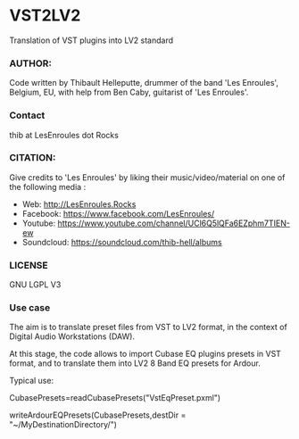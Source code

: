 # VST2LV2
Translation of VST plugins into LV2 standard


### AUTHOR: 

Code written by Thibault Helleputte, drummer of the band 'Les Enroules', Belgium, EU, with help from Ben Caby, guitarist of 'Les Enroules'.

### Contact

thib at LesEnroules dot Rocks

### CITATION: 

Give credits to 'Les Enroules' by liking their music/video/material on one of the following media :
* Web: http://LesEnroules.Rocks
* Facebook: https://www.facebook.com/LesEnroules/
* Youtube: https://www.youtube.com/channel/UCl6Q5lQFa6EZphm7TIEN-ew
* Soundcloud: https://soundcloud.com/thib-hell/albums

### LICENSE

GNU LGPL V3

### Use case

The aim is to translate preset files from VST to LV2 format, in the context of Digital Audio Workstations (DAW).

At this stage, the code allows to import Cubase EQ plugins presets in VST format, and to translate them into LV2 8 Band EQ presets for Ardour.

Typical use:

CubasePresets=readCubasePresets("VstEqPreset.pxml")

writeArdourEQPresets(CubasePresets,destDir = "~/MyDestinationDirectory/")

